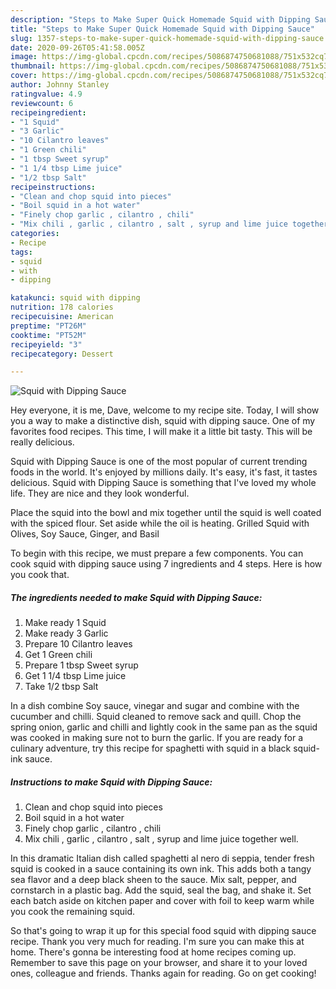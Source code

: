 ```yaml
---
description: "Steps to Make Super Quick Homemade Squid with Dipping Sauce"
title: "Steps to Make Super Quick Homemade Squid with Dipping Sauce"
slug: 1357-steps-to-make-super-quick-homemade-squid-with-dipping-sauce
date: 2020-09-26T05:41:58.005Z
image: https://img-global.cpcdn.com/recipes/5086874750681088/751x532cq70/squid-with-dipping-sauce-recipe-main-photo.jpg
thumbnail: https://img-global.cpcdn.com/recipes/5086874750681088/751x532cq70/squid-with-dipping-sauce-recipe-main-photo.jpg
cover: https://img-global.cpcdn.com/recipes/5086874750681088/751x532cq70/squid-with-dipping-sauce-recipe-main-photo.jpg
author: Johnny Stanley
ratingvalue: 4.9
reviewcount: 6
recipeingredient:
- "1 Squid"
- "3 Garlic"
- "10 Cilantro leaves"
- "1 Green chili"
- "1 tbsp Sweet syrup"
- "1 1/4 tbsp Lime juice"
- "1/2 tbsp Salt"
recipeinstructions:
- "Clean and chop squid into pieces"
- "Boil squid in a hot water"
- "Finely chop garlic , cilantro , chili"
- "Mix chili , garlic , cilantro , salt , syrup and lime juice together well."
categories:
- Recipe
tags:
- squid
- with
- dipping

katakunci: squid with dipping 
nutrition: 178 calories
recipecuisine: American
preptime: "PT26M"
cooktime: "PT52M"
recipeyield: "3"
recipecategory: Dessert

---
```



![Squid with Dipping Sauce](https://img-global.cpcdn.com/recipes/5086874750681088/751x532cq70/squid-with-dipping-sauce-recipe-main-photo.jpg)

Hey everyone, it is me, Dave, welcome to my recipe site. Today, I will show you a way to make a distinctive dish, squid with dipping sauce. One of my favorites food recipes. This time, I will make it a little bit tasty. This will be really delicious.

Squid with Dipping Sauce is one of the most popular of current trending foods in the world. It's enjoyed by millions daily. It's easy, it's fast, it tastes delicious. Squid with Dipping Sauce is something that I've loved my whole life. They are nice and they look wonderful.

Place the squid into the bowl and mix together until the squid is well coated with the spiced flour. Set aside while the oil is heating. Grilled Squid with Olives, Soy Sauce, Ginger, and Basil


To begin with this recipe, we must prepare a few components. You can cook squid with dipping sauce using 7 ingredients and 4 steps. Here is how you cook that.

<!--inarticleads1-->

##### The ingredients needed to make Squid with Dipping Sauce:

1. Make ready 1 Squid
1. Make ready 3 Garlic
1. Prepare 10 Cilantro leaves
1. Get 1 Green chili
1. Prepare 1 tbsp Sweet syrup
1. Get 1 1/4 tbsp Lime juice
1. Take 1/2 tbsp Salt


In a dish combine Soy sauce, vinegar and sugar and combine with the cucumber and chilli. Squid cleaned to remove sack and quill. Chop the spring onion, garlic and chilli and lightly cook in the same pan as the squid was cooked in making sure not to burn the garlic. If you are ready for a culinary adventure, try this recipe for spaghetti with squid in a black squid-ink sauce. 

<!--inarticleads2-->

##### Instructions to make Squid with Dipping Sauce:

1. Clean and chop squid into pieces
1. Boil squid in a hot water
1. Finely chop garlic , cilantro , chili
1. Mix chili , garlic , cilantro , salt , syrup and lime juice together well.


In this dramatic Italian dish called spaghetti al nero di seppia, tender fresh squid is cooked in a sauce containing its own ink. This adds both a tangy sea flavor and a deep black sheen to the sauce. Mix salt, pepper, and cornstarch in a plastic bag. Add the squid, seal the bag, and shake it. Set each batch aside on kitchen paper and cover with foil to keep warm while you cook the remaining squid. 

So that's going to wrap it up for this special food squid with dipping sauce recipe. Thank you very much for reading. I'm sure you can make this at home. There's gonna be interesting food at home recipes coming up. Remember to save this page on your browser, and share it to your loved ones, colleague and friends. Thanks again for reading. Go on get cooking!
